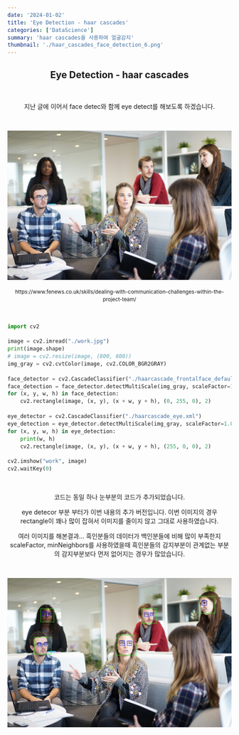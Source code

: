 ```yaml
---
date: '2024-01-02'
title: 'Eye Detection - haar cascades'
categories: ['DataScience']
summary: 'haar cascades을 사용하여 얼굴감지'
thumbnail: './haar_cascades_face_detection_6.png'
---
```


<center>

## Eye Detection - haar cascades

</br>

지난 글에 이어서 face detec와 함께 eye detect를 해보도록 하겠습니다.

</br>

![Attached Photo 1](./haar_cascades_eye_detection_1.jpeg)

<p align="center">
    <small >https://www.fenews.co.uk/skills/dealing-with-communication-challenges-within-the-project-team/
</small>
</p>

</br>
</center>

```python
import cv2

image = cv2.imread("./work.jpg")
print(image.shape)
# image = cv2.resize(image, (800, 600))
img_gray = cv2.cvtColor(image, cv2.COLOR_BGR2GRAY)

face_detector = cv2.CascadeClassifier("./haarcascade_frontalface_default.xml")
face_detection = face_detector.detectMultiScale(img_gray, scaleFactor=1.09, minNeighbors=10)
for (x, y, w, h) in face_detection:
    cv2.rectangle(image, (x, y), (x + w, y + h), (0, 255, 0), 2)

eye_detector = cv2.CascadeClassifier("./haarcascade_eye.xml")
eye_detection = eye_detector.detectMultiScale(img_gray, scaleFactor=1.09, minNeighbors=10, maxSize=(72, 72))
for (x, y, w, h) in eye_detection:
    print(w, h)
    cv2.rectangle(image, (x, y), (x + w, y + h), (255, 0, 0), 2)

cv2.imshow("work", image)
cv2.waitKey(0)
```

</br>
<center>

코드는 동일 하나 눈부분의 코드가 추가되었습니다.

eye detecor 부분 부터가 이번 내용의 추가 버전입니다. 이번 이미지의 경우 rectangle이 꽤나 많이 잡혀서 이미지를 줄이지 않고 그대로 사용하였습니다.

여러 이미지를 해본결과... 흑인분들의 데이터가 백인분들에 비해 많이 부족한지
scaleFactor, minNeighbors를 사용하였을때
흑인분들의 감지부분이 관계없는 부분의 감지부분보다
먼저 없어지는 경우가 많았습니다.

</br>

![Attached Photo 2](./haar_cascades_eye_detection_2.png)

</br>
